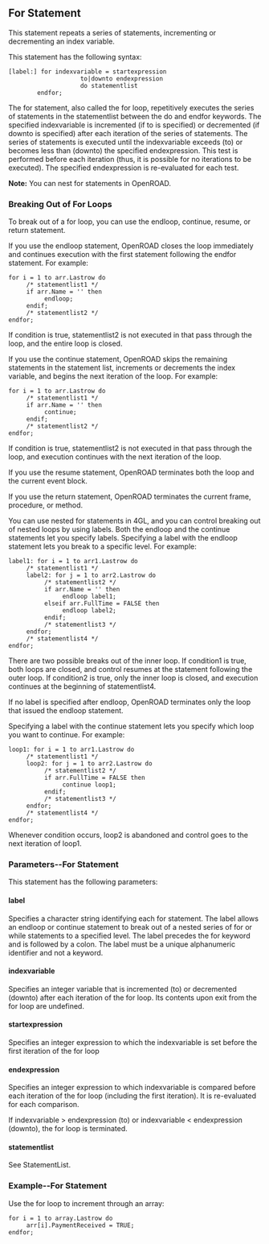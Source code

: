 ## For Statement

This statement repeats a series of statements, incrementing or decrementing an index variable.

This statement has the following syntax:

```
[label:] for indexvariable = startexpression
                    to|downto endexpression
                    do statementlist
        endfor;
```

The for statement, also called the for loop, repetitively executes the series of statements in the statementlist between the do and endfor keywords. The specified indexvariable is incremented (if to is specified) or decremented (if downto is specified) after each iteration of the series of statements. The series of statements is executed until the indexvariable exceeds (to) or becomes less than (downto) the specified endexpression. This test is performed before each iteration (thus, it is possible for no iterations to be executed). The specified endexpression is re-evaluated for each test.

**Note:** You can nest for statements in OpenROAD.

### Breaking Out of For Loops

To break out of a for loop, you can use the endloop, continue, resume, or return statement.

If you use the endloop statement, OpenROAD closes the loop immediately and continues execution with the first statement following the endfor statement. For example:

```
for i = 1 to arr.Lastrow do
     /* statementlist1 */
     if arr.Name = '' then
          endloop;
     endif;
     /* statementlist2 */
endfor;
```

If condition is true, statementlist2 is not executed in that pass through the loop, and the entire loop is closed.

If you use the continue statement, OpenROAD skips the remaining statements in the statement list, increments or decrements the index variable, and begins the next iteration of the loop. For example:

```
for i = 1 to arr.Lastrow do
     /* statementlist1 */
     if arr.Name = '' then
          continue;
     endif;
     /* statementlist2 */
endfor;
```
If condition is true, statementlist2 is not executed in that pass through the loop, and execution continues with the next iteration of the loop.

If you use the resume statement, OpenROAD terminates both the loop and the current event block.

If you use the return statement, OpenROAD terminates the current frame, procedure, or method.

You can use nested for statements in 4GL, and you can control breaking out of nested loops by using labels. Both the endloop and the continue statements let you specify labels. Specifying a label with the endloop statement lets you break to a specific level. For example:

```
label1: for i = 1 to arr1.Lastrow do
     /* statementlist1 */
     label2: for j = 1 to arr2.Lastrow do
          /* statementlist2 */
          if arr.Name = '' then
               endloop label1;
          elseif arr.FullTime = FALSE then
               endloop label2;
          endif;
          /* statementlist3 */
     endfor;
     /* statementlist4 */
endfor;
```
There are two possible breaks out of the inner loop. If condition1 is true, both loops are closed, and control resumes at the statement following the outer loop. If condition2 is true, only the inner loop is closed, and execution continues at the beginning of statementlist4.

If no label is specified after endloop, OpenROAD terminates only the loop that issued the endloop statement.

Specifying a label with the continue statement lets you specify which loop you want to continue. For example:
```
loop1: for i = 1 to arr1.Lastrow do
     /* statementlist1 */
     loop2: for j = 1 to arr2.Lastrow do
          /* statementlist2 */
          if arr.FullTime = FALSE then
               continue loop1;
          endif;
          /* statementlist3 */
     endfor;
     /* statementlist4 */
endfor;
```
Whenever condition occurs, loop2 is abandoned and control goes to the next iteration of loop1.

### Parameters--For Statement

This statement has the following parameters:

#### label

Specifies a character string identifying each for statement. The label allows an endloop or continue statement to break out of a nested series of for or while statements to a specified level. The label precedes the for keyword and is followed by a colon. The label must be a unique alphanumeric identifier and not a keyword.

#### indexvariable

Specifies an integer variable that is incremented (to) or decremented (downto) after each iteration of the for loop. Its contents upon exit from the for loop are undefined.

#### startexpression

Specifies an integer expression to which the indexvariable is set before the first iteration of the for loop

#### endexpression

Specifies an integer expression to which indexvariable is compared before each iteration of the for loop (including the first iteration). It is re-evaluated for each comparison.

If indexvariable > endexpression (to) or indexvariable < endexpression (downto), the for loop is terminated.

#### statementlist

See StatementList.

### Example--For Statement

Use the for loop to increment through an array:

```
for i = 1 to array.Lastrow do
     arr[i].PaymentReceived = TRUE;
endfor;
```
